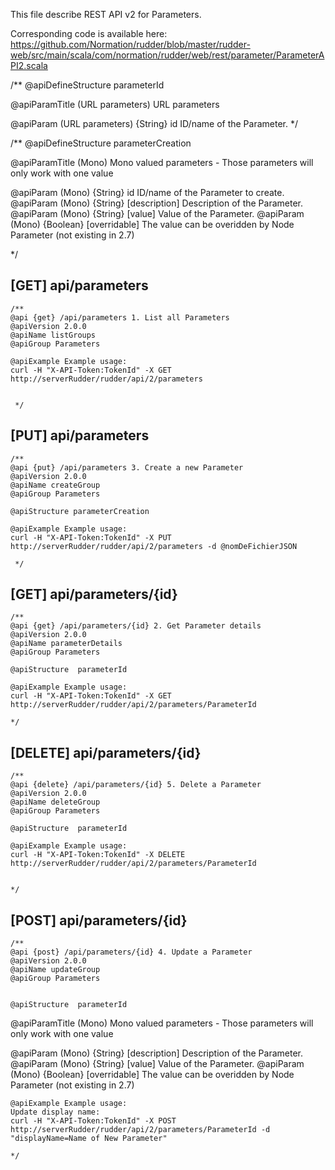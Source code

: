 
This file describe REST API v2 for Parameters.

Corresponding code is available here: 
https://github.com/Normation/rudder/blob/master/rudder-web/src/main/scala/com/normation/rudder/web/rest/parameter/ParameterAPI2.scala

/**
   @apiDefineStructure parameterId

   @apiParamTitle (URL parameters) URL parameters

   @apiParam (URL parameters) {String} id ID/name of the Parameter.
 */

 /**
   @apiDefineStructure parameterCreation

   @apiParamTitle (Mono) Mono valued parameters - Those parameters will only work with one value

   @apiParam (Mono) {String} id             ID/name of the Parameter to create.
   @apiParam (Mono) {String} [description]  Description of the Parameter.
   @apiParam (Mono) {String} [value]        Value of the Parameter.
   @apiParam (Mono) {Boolean} [overridable] The value can be overidden by Node Parameter (not existing in 2.7)

 */

[GET] api/parameters
-----------------

    /**
    @api {get} /api/parameters 1. List all Parameters
    @apiVersion 2.0.0
    @apiName listGroups
    @apiGroup Parameters
    
    @apiExample Example usage:
    curl -H "X-API-Token:TokenId" -X GET http://serverRudder/rudder/api/2/parameters


     */


[PUT] api/parameters
-----------------

    /**
    @api {put} /api/parameters 3. Create a new Parameter
    @apiVersion 2.0.0
    @apiName createGroup
    @apiGroup Parameters

    @apiStructure parameterCreation
    
    @apiExample Example usage:
    curl -H "X-API-Token:TokenId" -X PUT http://serverRudder/rudder/api/2/parameters -d @nomDeFichierJSON

     */


[GET] api/parameters/{id}
--------------------------

    /**
    @api {get} /api/parameters/{id} 2. Get Parameter details
    @apiVersion 2.0.0
    @apiName parameterDetails
    @apiGroup Parameters

    @apiStructure  parameterId
     
    @apiExample Example usage:
    curl -H "X-API-Token:TokenId" -X GET http://serverRudder/rudder/api/2/parameters/ParameterId

    */

[DELETE] api/parameters/{id}
--------------------------

    /**
    @api {delete} /api/parameters/{id} 5. Delete a Parameter
    @apiVersion 2.0.0
    @apiName deleteGroup
    @apiGroup Parameters
     
    @apiStructure  parameterId

    @apiExample Example usage:
    curl -H "X-API-Token:TokenId" -X DELETE http://serverRudder/rudder/api/2/parameters/ParameterId


    */


[POST] api/parameters/{id}
--------------------------

    /**
    @api {post} /api/parameters/{id} 4. Update a Parameter
    @apiVersion 2.0.0
    @apiName updateGroup
    @apiGroup Parameters


    @apiStructure  parameterId

   @apiParamTitle (Mono) Mono valued parameters - Those parameters will only work with one value

   @apiParam (Mono) {String} [description]  Description of the Parameter.
   @apiParam (Mono) {String} [value]        Value of the Parameter.
   @apiParam (Mono) {Boolean} [overridable] The value can be overidden by Node Parameter (not existing in 2.7)


     
    @apiExample Example usage:
    Update display name: 
    curl -H "X-API-Token:TokenId" -X POST http://serverRudder/rudder/api/2/parameters/ParameterId -d "displayName=Name of New Parameter"

    */


